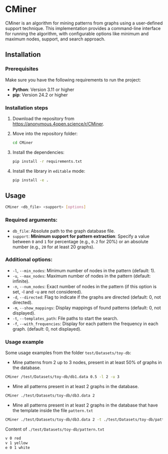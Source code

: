 # CMiner

CMiner is an algorithm for mining patterns from graphs using a user-defined support technique. This implementation provides a command-line interface for running the algorithm, with configurable options like minimum and maximum nodes, support, and search approach.



## Installation

### Prerequisites

Make sure you have the following requirements to run the project:

- **Python**: Version 3.11 or higher
- **pip**: Version  24.2 or higher


### Installation steps

1. Download the repository from https://anonymous.4open.science/r/CMiner.
2. Move into the repository folder:
    ```bash
    cd CMiner
    ```

2. Install the dependencies:
    ```bash
    pip install -r requirements.txt
    ```

3. Install the library in `editable` mode:
    ```bash
    pip install -e .
    ```

## Usage

[//]: # ()
[//]: # (Once installed, CMiner can be used in three different ways:)

[//]: # ()
[//]: # (1. **Command Line Interface &#40;CLI&#41;**:)

[//]: # (    Run directly from the command line with the following syntax:)

```bash
CMiner <db_file> <support> [options]
 ```

[//]: # ()
[//]: # (2. **Using Python's `-m` flag**:)

[//]: # (   Alternatively, you can execute CMiner as a Python module:)

[//]: # (```bash)

[//]: # (python -m CMiner <db_file> <support> [options])

[//]: # ( ```)

[//]: # ()
[//]: # (2. **As a Python module**:)

[//]: # (   You can also import CMiner into your Python code and use it programmatically:)

[//]: # (   )
[//]: # (```python)

[//]: # (from CMiner import CMiner)

[//]: # ()
[//]: # (miner = CMiner&#40;)

[//]: # (    db_file='/path/to/your/db/graphs.data', # required)

[//]: # (    support=0.5,                            # required)

[//]: # (    min_nodes=1,)

[//]: # (    max_nodes=float&#40;'inf'&#41;,)

[//]: # (    show_mappings=False,)

[//]: # (    output_path=None,)

[//]: # (    start_patterns=None,)

[//]: # (    is_directed=False,)

[//]: # (    with_frequencies=False,)

[//]: # (    only_closed_patterns=False)

[//]: # (&#41;)

[//]: # ()
[//]: # (miner.mine&#40;&#41;)

[//]: # (```)

[//]: # ()



### Required arguments:
- `db_file`: Absolute path to the graph database file.
- `support`: **Minimum support for pattern extraction**: Specify a value between `0` and `1` for percentage (e.g., `0.2` for 20%) or an absolute number (e.g., `20` for at least 20 graphs).


### Additional options:
- `-l`, `--min_nodes`: Minimum number of nodes in the pattern (default: 1).
- `-u`, `--max_nodes`: Maximum number of nodes in the pattern (default: infinite).
- `-n`, `--num_nodes`: Exact number of nodes in the pattern (if this option is set, -l and -u are not considered).
- `-d`, `--directed`: Flag to indicate if the graphs are directed (default: 0, not directed).
- `-m`, `--show_mappings`: Display mappings of found patterns (default: 0, not displayed).
- `-t`, `--templates_path`: File paths to start the search.
- `-f`, `--with_frequencies`: Display for each pattern the frequency in each graph. (default: 0, not displayed).

[//]: # (- `-o`, `--output_path`: File path to save results, if not set the results are shown in the console.)
[//]: # (- `-c`, `--only_closed_patterns`: Flag to indicate if only closed patterns should be shown &#40;default: False&#41;.)

### Usage example

Some usage examples from the folder `test/Datasets/toy-db`:

- Mine patterns from 2 up to 3 nodes, present in at least 50% of graphs in the database.

```bash
CMiner /test/Datasets/toy-db/db1.data 0.5 -l 2 -u 3
 ```

- Mine all patterns present in at least 2 graphs in the database.

```bash
CMiner ./test/Datasets/toy-db/db3.data 2
 ```

- Mine all patterns present in at least 2 graphs in the database that have the template inside the file `pattern.txt`

```bash
CMiner ./test/Datasets/toy-db/db3.data 2 -t ./test/Datasets/toy-db/pattern.txt
```
Content of `./test/Datasets/toy-db/pattern.txt`
```bash
v 0 red
v 1 yellow
e 0 1 white
 ```